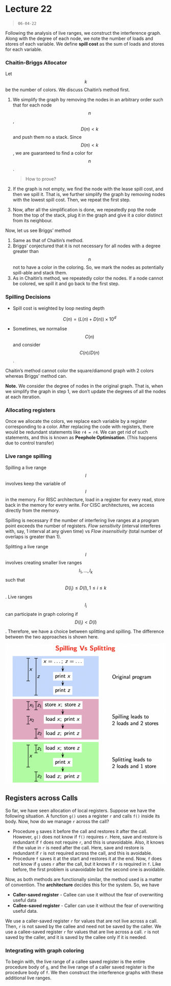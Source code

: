 # Lecture 22

> `06-04-22`

Following the analysis of live ranges, we construct the interference graph. Along with the degree of each node, we note the number of loads and stores of each variable. We define **spill cost** as the sum of loads and stores for each variable.

### Chaitin-Briggs Allocator

Let $$k$$ be the number of colors. We discuss Chaitin’s method first.

1. We simplify the graph by removing the nodes in an arbitrary order such that for each node $$n$$, $$D(n) < k$$ and push them no a stack. Since $$D(n) < k$$, we are guaranteed to find a color for $$n$$.

   > How to prove?

2. If the graph is not empty, we find the node with the lease spill cost, and then we spill it. That is, we further simplify the graph by removing nodes with the lowest spill cost. Then, we repeat the first step.

3. Now, after all the simplification is done, we repeatedly pop the node from the top of the stack, plug it in the graph and give it a color distinct from its neighbour.

Now, let us see Briggs’ method

1. Same as that of Chaitin’s method.
2. Briggs’ conjectured that it is not necessary for all nodes with a degree greater than $$n$$ not to have a color in the coloring. So, we mark the nodes as potentially spill-able and stack them.
3. As in Chaitin’s method, we repeatedly color the nodes. If a node cannot be colored, we spill it and go back to the first step.

### Spilling Decisions

- Spill cost is weighted by loop nesting depth 

  
  $$
  C(n) = (L(n) + D(n)) \times 10^d
  $$
  

- Sometimes, we normalise $$C(n)$$ and consider $$C(n)/D(n)$$.

Chaitin’s method cannot color the square/diamond graph with 2 colors whereas Briggs’ method can.

**Note.** We consider the degree of nodes in the original graph. That is, when we simplify the graph in step 1, we don’t update the degrees of all the nodes at each iteration.

### Allocating registers

Once we allocate the colors, we replace each variable by a register corresponding to a color. After replacing the code with registers, there would be redundant statements like `r4 = r4`. We can get rid of such statements, and this is known as **Peephole Optimisation**. (This happens due to control transfer)

### Live range spilling

Spilling a live range $$l$$ involves keep the variable of $$l$$ in the memory. For RISC architecture, load in a register for every read, store back in the memory for every write. For CISC architectures, we access directly from the memory.

Spilling is necessary if the number of interfering live ranges at a program point exceeds the number of registers. *Flow sensitivity* (interval interferes with, say, 1 interval at any given time) vs *Flow insensitivity* (total number of overlaps is greater than 1).

Splitting a live range $$l$$ involves creating smaller live ranges $$l_1, \dots, l_k$$ such that $$D(l_i) \leq D(l), 1 \leq i \leq k$$.  Live ranges $$l_i$$ can participate in graph coloring if $$D(l_i) < D(l)$$. Therefore, we have a choice between splitting and spilling. The difference between the two approaches is shown here.

![image-20220406114350123](assets/image-20220406114350123.png)

## Registers across Calls

So far, we have seen allocation of local registers. Suppose we have the following situation. A function `g()` uses a register `r` and calls `f()` inside its body. Now, how do we manage `r` across the call?

- Procedure `g` saves it before the call and restores it after the call. However, `g()` does not know if `f()` requires `r`. Here, save and restore is redundant if `f` does not require `r`, and this is unavoidable. Also, it knows if the value in `r` is need after the call. Here, save and restore is redundant if `r` is not required across the call, and this is avoidable.
- Procedure `f` saves it at the start and restores it at the end. Now, `f` does not know if `g` uses `r` after the call, but it knows if `r` is required in `f`. Like before, the first problem is unavoidable but the second one is avoidable.

Now, as both methods are functionally similar, the method used is a matter of convention. The **architecture** decides this for the system. So, we have

- **Caller-saved register** - Callee can use it without the fear of overwriting useful data
- **Callee-saved register** - Caller can use it without the fear of overwriting useful data.

We use a caller-saved register `r` for values that are not live across a call. Then, `r` is not saved by the callee and need not be saved by the caller. We use a callee-saved register `r` for values that are live across a call. `r` is not saved by the caller, and it is saved by the callee only if it is needed. 

### Integrating with graph coloring

To begin with, the live range of a callee saved register is the entire procedure body of `g`, and the live range of a caller saved register is the procedure body of `f`. We then construct the interference graphs with these additional live ranges.